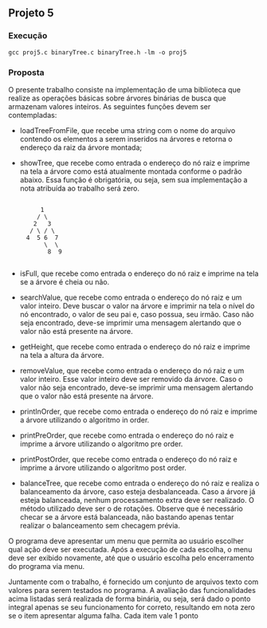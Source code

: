 ## Projeto 5

### Execução

```
gcc proj5.c binaryTree.c binaryTree.h -lm -o proj5
```

### Proposta 

O presente trabalho consiste na implementação de uma biblioteca que
realize as operações básicas sobre árvores binárias de busca que
armazenam valores inteiros. As seguintes funções devem ser
contempladas:

* loadTreeFromFile, que recebe uma string com o nome do arquivo
contendo os elementos a serem inseridos na árvores e retorna o
endereço da raiz da árvore montada;

* showTree, que recebe como entrada o endereço do nó raiz e
imprime na tela a árvore como está atualmente montada conforme
o padrão abaixo. Essa função é obrigatória, ou seja, sem sua
implementação a nota atribuída ao trabalho será zero.

```

         1
        / \
       2   3
      / \ / \
     4  5 6  7
          \  \
           8  9
           
 ```
 
* isFull, que recebe como entrada o endereço do nó raiz e imprime na
tela se a árvore é cheia ou não.

* searchValue, que recebe como entrada o endereço do nó raiz e um
valor inteiro. Deve buscar o valor na árvore e imprimir na tela o
nível do nó encontrado, o valor de seu pai e, caso possua, seu
irmão. Caso não seja encontrado, deve-se imprimir uma mensagem
alertando que o valor não está presente na árvore.

* getHeight, que recebe como entrada o endereço do nó raiz e
imprime na tela a altura da árvore.

* removeValue, que recebe como entrada o endereço do nó raiz e um
valor inteiro. Esse valor inteiro deve ser removido da árvore. Caso
o valor não seja encontrado, deve-se imprimir uma mensagem
alertando que o valor não está presente na árvore.

* printInOrder, que recebe como entrada o endereço do nó raiz e 
imprime a árvore utilizando o algoritmo in order.

* printPreOrder, que recebe como entrada o endereço do nó raiz e
imprime a árvore utilizando o algoritmo pre order.

* printPostOrder, que recebe como entrada o endereço do nó raiz e
imprime a árvore utilizando o algoritmo post order.

* balanceTree, que recebe como entrada o endereço do nó raiz e
realiza o balanceamento da árvore, caso esteja desbalanceada.
Caso a árvore já esteja balanceada, nenhum processamento extra
deve ser realizado. O método utilizado deve ser o de rotações.
Observe que é necessário checar se a árvore está balanceada, não
bastando apenas tentar realizar o balanceamento sem checagem
prévia.

O programa deve apresentar um menu que permita ao usuário escolher
qual ação deve ser executada. Após a execução de cada escolha, o menu
deve ser exibido novamente, até que o usuário escolha pelo encerramento
do programa via menu.

Juntamente com o trabalho, é fornecido um conjunto de arquivos texto
com valores para serem testados no programa.
A avaliação das funcionalidades acima listadas será realizada de forma
binária, ou seja, será dado o ponto integral apenas se seu funcionamento
for correto, resultando em nota zero se o item apresentar alguma falha.
Cada item vale 1 ponto
